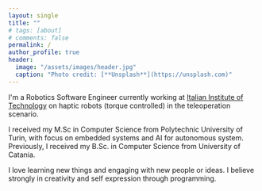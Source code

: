 ```yaml
---
layout: single
title: ""
# tags: [about]
# comments: false
permalink: /
author_profile: true
header:
  image: "/assets/images/header.jpg"
  caption: "Photo credit: [**Unsplash**](https://unsplash.com)"
---
```


I'm a Robotics Software Engineer currently working at [Italian Institute of Technology](https://iit.it) on haptic robots (torque controlled) in the teleoperation scenario.

I received my M.Sc in Computer Science from Polytechnic University of Turin, with focus on embedded systems and AI for autonomous system. 
Previously, I received my B.Sc. in Computer Science from University of Catania.

I love learning new things and engaging with new people or ideas. I believe strongly in creativity and self expression through programming.
